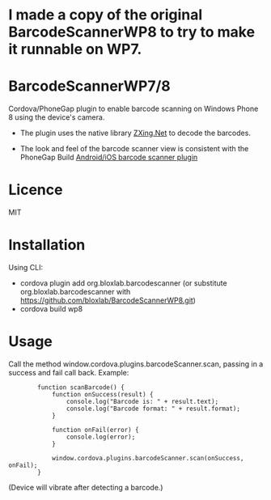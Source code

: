 I made a copy of the original BarcodeScannerWP8 to try to make it runnable on WP7.
=================

BarcodeScannerWP7/8
=================

Cordova/PhoneGap plugin to enable barcode scanning on Windows Phone 8 using the device's camera.

* The plugin uses the native library [ZXing.Net](http://zxingnet.codeplex.com/) to decode the barcodes.

* The look and feel of the barcode scanner view is consistent with the PhoneGap Build [Android/iOS barcode scanner plugin](https://github.com/phonegap-build/BarcodeScanner/tree/9270025f71891b2f46a38b7bc3d1223b4955dce2)

Licence
=======
MIT

Installation
============

Using CLI:
* cordova plugin add org.bloxlab.barcodescanner (or substitute org.bloxlab.barcodescanner with https://github.com/bloxlab/BarcodeScannerWP8.git)
* cordova build wp8


Usage
=====

Call the method window.cordova.plugins.barcodeScanner.scan, passing in a success and fail call back. Example:

            function scanBarcode() {
                function onSuccess(result) {
                    console.log("Barcode is: " + result.text);
                    console.log("Barcode format: " + result.format);
                }

                function onFail(error) {
                    console.log(error);
                }

                window.cordova.plugins.barcodeScanner.scan(onSuccess, onFail);
            }


(Device will vibrate after detecting a barcode.)
